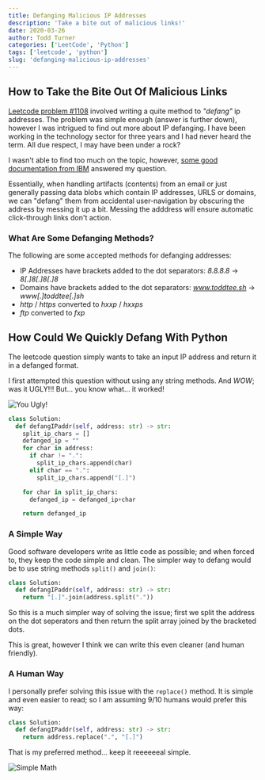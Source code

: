 ```yaml
---
title: Defanging Malicious IP Addresses
description: 'Take a bite out of malicious links!'
date: 2020-03-26
author: Todd Turner
categories: ['LeetCode', 'Python']
tags: ['leetcode', 'python']
slug: 'defanging-malicious-ip-addresses'
---
```


## How to Take the Bite Out Of Malicious Links

[Leetcode problem #1108](https://leetcode.com/problems/defanging-an-ip-address/) involved writing a quite method to _"defang"_ ip addresses. The problem was
simple enough (answer is further down), however I was intrigued to find out more about IP defanging.
I have been working in the technology sector for three years and I had never heard the term.
All due respect, I may have been under a rock?

I wasn't able to find too much on the topic, however, [some good documentation from
IBM](https://www.ibm.com/support/knowledgecenter/en/SSBRUQ_32.0.0/com.ibm.resilient.doc/install/resilient_install_defangURLs.htm)
answered my question.

Essentially, when handling artifacts (contents) from an email or just generally passing data blobs
which contain IP addresses, URLS or domains, we can "defang" them from accidental user-navigation by
obscuring the address by messing it up a bit. Messing the adddress will ensure automatic
click-through links don't action.

### What Are Some Defanging Methods?
The following are some accepted methods for defanging addresses:
* IP Addresses have brackets added to the dot separators: _8.8.8.8_ -> _8[.]8[.]8[.]8_
* Domains have brackets added to the dot separators: _www.toddtee.sh_ -> _www[.]toddtee[.]sh_
* _http_ / _https_ converted to _hxxp_ / _hxxps_
* _ftp_ converted to _fxp_

## How Could We Quickly Defang With Python
The leetcode question simply wants to take an input IP address and return it in a defanged format.

I first attempted this question without using any string methods. And _WOW_;
was it UGLY!!! But... you know what... it worked!

![You Ugly!](https://media.giphy.com/media/13O8lsCUU4jTuU/giphy.gif)

```python
class Solution:
  def defangIPaddr(self, address: str) -> str:
    split_ip_chars = []
    defanged_ip = ""
    for char in address:
      if char != ".":
        split_ip_chars.append(char)
      elif char == ".":
        split_ip_chars.append("[.]")

    for char in split_ip_chars:
      defanged_ip = defanged_ip+char

    return defanged_ip
```
### A Simple Way

Good software developers write as little code as possible; and when forced to, they keep the code
simple and clean. The simpler way to defang would be to use string methods `split()` and `join()`:

```python
class Solution:  
  def defangIPaddr(self, address: str) -> str:
    return "[.]".join(address.split("."))
```

So this is a much simpler way of solving the issue; first we split the address on the dot seperators
and then return the split array joined by the bracketed dots.

This is great, however I think we can write this even cleaner (and human friendly).

### A Human Way
I personally prefer solving this issue with the `replace()` method. It is simple and even easier to
read; so I am assuming 9/10 humans would prefer this way:

```python
class Solution:  
  def defangIPaddr(self, address: str) -> str:
    return address.replace(".", "[.]")
```

That is my preferred method... keep it reeeeeeal simple.

![Simple Math](https://media.giphy.com/media/hsC2oDP99cnJbxq5M5/giphy.gif)

